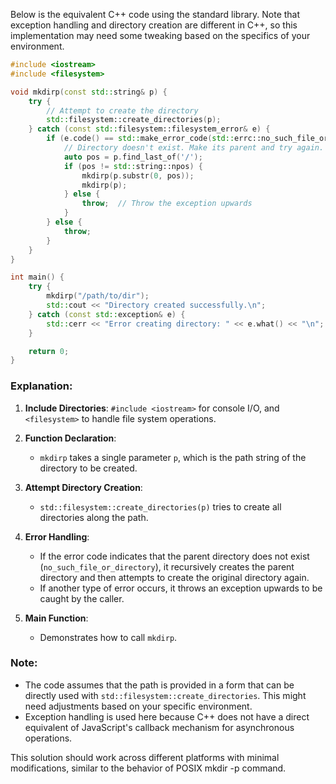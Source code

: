 Below is the equivalent C++ code using the standard library. Note that exception handling and directory creation are different in C++, so this implementation may need some tweaking based on the specifics of your environment.

```cpp
#include <iostream>
#include <filesystem>

void mkdirp(const std::string& p) {
    try {
        // Attempt to create the directory
        std::filesystem::create_directories(p);
    } catch (const std::filesystem::filesystem_error& e) {
        if (e.code() == std::make_error_code(std::errc::no_such_file_or_directory)) {
            // Directory doesn't exist. Make its parent and try again.
            auto pos = p.find_last_of('/'); 
            if (pos != std::string::npos) {
                mkdirp(p.substr(0, pos));
                mkdirp(p);
            } else {
                throw;  // Throw the exception upwards
            }
        } else {
            throw;
        }
    }
}

int main() {
    try {
        mkdirp("/path/to/dir");
        std::cout << "Directory created successfully.\n";
    } catch (const std::exception& e) {
        std::cerr << "Error creating directory: " << e.what() << "\n";
    }

    return 0;
}
```

### Explanation:

1. **Include Directories**: `#include <iostream>` for console I/O, and `<filesystem>` to handle file system operations.
2. **Function Declaration**:
   - `mkdirp` takes a single parameter `p`, which is the path string of the directory to be created.
3. **Attempt Directory Creation**:
   - `std::filesystem::create_directories(p)` tries to create all directories along the path.
4. **Error Handling**:
   - If the error code indicates that the parent directory does not exist (`no_such_file_or_directory`), it recursively creates the parent directory and then attempts to create the original directory again.
   - If another type of error occurs, it throws an exception upwards to be caught by the caller.

5. **Main Function**:
   - Demonstrates how to call `mkdirp`.

### Note:

- The code assumes that the path is provided in a form that can be directly used with `std::filesystem::create_directories`. This might need adjustments based on your specific environment.
- Exception handling is used here because C++ does not have a direct equivalent of JavaScript's callback mechanism for asynchronous operations.

This solution should work across different platforms with minimal modifications, similar to the behavior of POSIX mkdir -p command.
